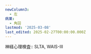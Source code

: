 ```yaml
---
newColumn3:
  - 左
病巣:
  - 角回
lastmod: '2025-03-08'
last_edited: 2025-02-27T00:00:00.000Z
---
```


神経心理検査:: SLTA, WAIS-III
